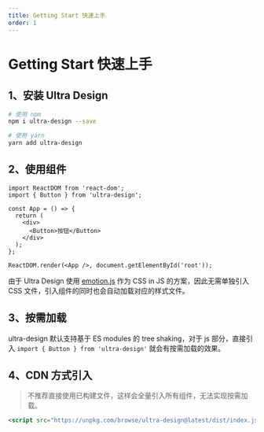 ```yaml
---
title: Getting Start 快速上手
order: 1
---
```


# Getting Start 快速上手

## 1、安装 Ultra Design

```bash
# 使用 npm
npm i ultra-design --save
```

```bash
# 使用 yarn
yarn add ultra-design
```

## 2、使用组件

```tsx | pure
import ReactDOM from 'react-dom';
import { Button } from 'ultra-design';

const App = () => {
  return (
    <div>
      <Button>按钮</Button>
    </div>
  );
};

ReactDOM.render(<App />, document.getElementById('root'));
```

由于 Ultra Design 使用 [emotion.js](https://emotion.sh/docs/@emotion/react) 作为 CSS in JS 的方案，因此无需单独引入 CSS 文件，引入组件的同时也会自动加载对应的样式文件。

## 3、按需加载

ultra-design 默认支持基于 ES modules 的 tree shaking，对于 js 部分，直接引入 `import { Button } from 'ultra-design'` 就会有按需加载的效果。

## 4、CDN 方式引入

> 不推荐直接使用已构建文件，这样会全量引入所有组件，无法实现按需加载。

```html
<script src="https://unpkg.com/browse/ultra-design@latest/dist/index.js"></script>
```
